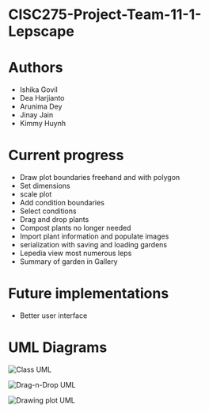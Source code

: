 # CISC275-Project-Team-11-1-Lepscape

# Authors
- Ishika Govil
- Dea Harjianto 
- Arunima Dey 
- Jinay Jain 
- Kimmy Huynh

# Current progress
- Draw plot boundaries freehand and with polygon
- Set dimensions
- scale plot
- Add condition boundaries
- Select conditions
- Drag and drop plants
- Compost plants no longer needed
- Import plant information and populate images
- serialization with saving and loading gardens
- Lepedia view most numerous leps 
- Summary of garden in Gallery 

# Future implementations
- Better user interface

# UML Diagrams
![Class UML](https://github.com/CISC275-S2021/project-team-11-1/blob/main/src/main/resources/finalclassUML.jpg?raw=true)

![Drag-n-Drop UML](https://github.com/CISC275-S2021/project-team-11-1/blob/main/src/main/resources/finaldragNDropSeqUML.jpg?raw=true)

![Drawing plot UML](https://github.com/CISC275-S2021/project-team-11-1/blob/main/src/main/resources/finalsectioningGardenSeqUML.jpg?raw=true)

